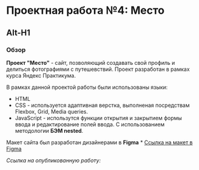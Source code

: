 # Проектная работа №4: Место
Alt-H1
------

### Обзор
**Проект "Место"** - сайт, позволяющий создавать свой профиль и делиться фотографиями с путешевствий. Проект разработан в рамках курса Яндекс Практикума. 

В рамках данной проектой работы были использованы языки:
* HTML
* CSS - используется адаптивная верстка, выполненая посредствам  Flexbox, Grid, Media queries. 
* JavaScript - использутся функции открытия и закрытием формы ввода и редактирование полей ввода.
C использованием методологии **БЭМ nested**.

Макет сайта был разработан дизайнерами в **Figma** * [Ссылка на макет в Figma](https://www.figma.com/file/2cn9N9jSkmxD84oJik7xL7/JavaScript.-Sprint-4?node-id=0%3A1)


_Ссылка на опубликованную работу:_


